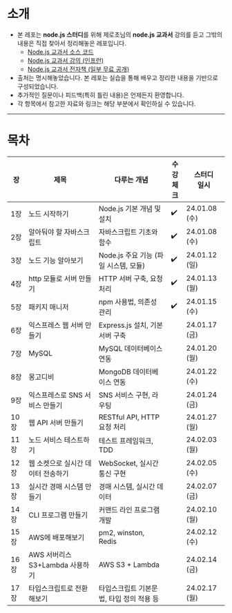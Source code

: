 # 소개

- 본 레포는 <b>node.js 스터디</b>를 위해 제로초님의 <b>node.js 교과서</b> 강의를 듣고 그밖의 내용은 직접 찾아서 정리해놓은 레포입니다.
    - [Node.js 교과서 소스 코드](https://github.com/ZeroCho/nodejs-book)
    - [Node.js 교과서 강의 (인프런)](https://www.inflearn.com/course/%EB%85%B8%EB%93%9C-js-%EA%B5%90%EA%B3%BC%EC%84%9C)
    - [Node.js 교과서 전자책 (일부 무료 공개)](https://thebook.io/080334/)
- 출처는 명시해놓았습니다. 본 레포는 실습을 통해 배우고 정리한 내용을 기반으로 구성되었습니다.
- 추가적인 질문이나 피드백(특히 틀린 내용)은 언제든지 환영합니다. 
- 각 항목에서 참고한 자료와 링크는 해당 부분에서 확인하실 수 있습니다.

---

# 목차

| 장  | 제목                            | 다루는 개념                | 수강 <br> 체크 | 스터디 <br> 일시 |
|-----|---------------------------------|----------------------------|-----------|-------------|
| 1장  | 노드 시작하기                    | Node.js 기본 개념 및 설치   |     ✔️      |     24.01.08 (수)   |
| 2장  | 알아둬야 할 자바스크립트          | 자바스크립트 기초와 함수    |       ✔️    |   24.01.08 (수)      |
| 3장  | 노드 기능 알아보기                | Node.js 주요 기능 (파일 시스템, 모듈) |    ✔️       |        24.01.12 (일)     |
| 4장  | http 모듈로 서버 만들기           | HTTP 서버 구축, 요청 처리    |      ✔️     |     24.01.13 (월)        |
| 5장  | 패키지 매니저                     | npm 사용법, 의존성 관리      |    ✔️       |    24.01.15 (수)         |
| 6장  | 익스프레스 웹 서버 만들기          | Express.js 설치, 기본 서버 구축 |           |    24.01.17 (금)         |
| 7장  | MySQL                            | MySQL 데이터베이스 연동      |           |      24.01.20 (월)        |
| 8장  | 몽고디비                         | MongoDB 데이터베이스 연동    |           |      24.01.22 (수)       |
| 9장  | 익스프레스로 SNS 서비스 만들기    | SNS 서비스 구현, 라우팅     |           |     24.01.24 (금)        |
| 10장 | 웹 API 서버 만들기               | RESTful API, HTTP 요청 처리  |           |     24.01.27 (월)         |
| 11장 | 노드 서비스 테스트하기           | 테스트 프레임워크, TDD       |           |   24.02.03 (월)           |
| 12장 | 웹 소켓으로 실시간 데이터 전송하기 | WebSocket, 실시간 통신 구현 |           |     24.02.05 (수)         |
| 13장 | 실시간 경매 시스템 만들기         | 경매 시스템, 실시간 데이터  |           |     24.02.07 (금)          |
| 14장 | CLI 프로그램 만들기              | 커맨드 라인 프로그램 개발   |           |     24.02.10 (월)         |
| 15장   | AWS에 배포해보기              | pm2, winston, Redis                         |                      | 24.02.12 (수)         |
| 16장   | AWS 서버리스 S3+Lambda 사용하기         | AWS S3 + Lambda  |         | 24.02.14 (금)         |
| 17장   | 타입스크립트로 전환해보기       | 타입스크립트 기본문법, 타입 정의 적용 등   |                      | 24.02.17 (월)         |